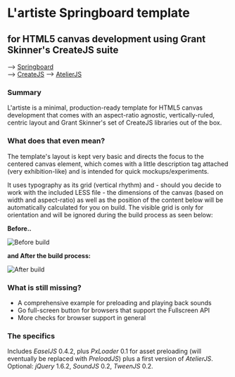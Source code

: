 
L'artiste Springboard template
==============================
for HTML5 canvas development using Grant Skinner's CreateJS suite
-----------------------------------------------------------------

--> [Springboard](https://github.com/soulwire/Springboard)  
--> [CreateJS](https://github.com/CreateJS) 
--> [AtelierJS](https://github.com/bloomingbridges/AtelierJS)

### Summary

L'artiste is a minimal, production-ready template for HTML5 canvas development that comes with an aspect-ratio agnostic, vertically-ruled, centric layout and Grant Skinner's set of CreateJS libraries out of the box.

### What does that even mean? 

The template's layout is kept very basic and directs the focus to the centered canvas element, which comes with a little description tag attached (very exhibition-like) and is intended for quick mockups/experiments. 

It uses typography as its grid (vertical rhythm) and - should you decide to work with the included LESS file - the dimensions of the canvas (based on width and aspect-ratio) as well as the position of the content below will be automatically calculated for you on build. The visible grid is only for orientation and will be ignored during the build process as seen below:

__Before..__

![Before build](http://dl.dropbox.com/u/998319/linked/artiste_before.png)

__and After the build process:__

![After build](http://dl.dropbox.com/u/998319/linked/artiste_after.png)

### What is still missing?

* A comprehensive example for preloading and playing back sounds
* Go full-screen button for browsers that support the Fullscreen API
* More checks for browser support in general

### The specifics

Includes _EaselJS_ 0.4.2, plus _PxLoader_ 0.1 for asset preloading (will eventually be replaced with _PreloadJS_) plus a first version of _AtelierJS_.
Optional: _jQuery_ 1.6.2, _SoundJS_ 0.2, _TweenJS_ 0.2.
